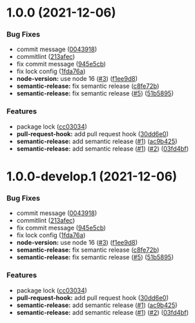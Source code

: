 # 1.0.0 (2021-12-06)


### Bug Fixes

* commit message ([0043918](https://github.com/akirilyuk/ak-throttled-queue/commit/0043918028f21da24f85d566ee1d667263afb34d))
* commitlint ([213afec](https://github.com/akirilyuk/ak-throttled-queue/commit/213afec8887cb57916c1caa0fc6d488b289a6f40))
* fix commit message ([945e5cb](https://github.com/akirilyuk/ak-throttled-queue/commit/945e5cb2301b8d4a43d806538cc9610225ae804f))
* fix lock config ([1fda76a](https://github.com/akirilyuk/ak-throttled-queue/commit/1fda76a0bac859d54c9ad6c162fcee2149c535cd))
* **node-version:** use node 16 ([#3](https://github.com/akirilyuk/ak-throttled-queue/issues/3)) ([f1ee9d8](https://github.com/akirilyuk/ak-throttled-queue/commit/f1ee9d8c2aa2934d2031ccaf20d99dcb4948fea3))
* **semantic-release:** fix semantic release ([c8fe72b](https://github.com/akirilyuk/ak-throttled-queue/commit/c8fe72bde8e7dfbfe4559d7d1efd2e79726cd0e1))
* **semantic-release:** fix semantic release ([#5](https://github.com/akirilyuk/ak-throttled-queue/issues/5)) ([51b5895](https://github.com/akirilyuk/ak-throttled-queue/commit/51b589594e9338e39f17ce1523214170ccc1fc4e))


### Features

* package lock ([cc03034](https://github.com/akirilyuk/ak-throttled-queue/commit/cc03034e41b8df5086ee4a0f63df4d88146da2f7))
* **pull-request-hook:** add pull request hook ([30dd6e0](https://github.com/akirilyuk/ak-throttled-queue/commit/30dd6e0afc410e820a6bd1cf619f997cd35dea72))
* **semantic-release:** add semantic release ([#1](https://github.com/akirilyuk/ak-throttled-queue/issues/1)) ([ac9b425](https://github.com/akirilyuk/ak-throttled-queue/commit/ac9b425f1c098eea3dbe70a6e4560ac588cd72ea))
* **semantic-release:** add semantic release ([#1](https://github.com/akirilyuk/ak-throttled-queue/issues/1)) ([#2](https://github.com/akirilyuk/ak-throttled-queue/issues/2)) ([03fd4bf](https://github.com/akirilyuk/ak-throttled-queue/commit/03fd4bf3a5c99ebd7c5d297d36d17594fbb2fcfd))

# 1.0.0-develop.1 (2021-12-06)


### Bug Fixes

* commit message ([0043918](https://github.com/akirilyuk/ak-throttled-queue/commit/0043918028f21da24f85d566ee1d667263afb34d))
* commitlint ([213afec](https://github.com/akirilyuk/ak-throttled-queue/commit/213afec8887cb57916c1caa0fc6d488b289a6f40))
* fix commit message ([945e5cb](https://github.com/akirilyuk/ak-throttled-queue/commit/945e5cb2301b8d4a43d806538cc9610225ae804f))
* fix lock config ([1fda76a](https://github.com/akirilyuk/ak-throttled-queue/commit/1fda76a0bac859d54c9ad6c162fcee2149c535cd))
* **node-version:** use node 16 ([#3](https://github.com/akirilyuk/ak-throttled-queue/issues/3)) ([f1ee9d8](https://github.com/akirilyuk/ak-throttled-queue/commit/f1ee9d8c2aa2934d2031ccaf20d99dcb4948fea3))
* **semantic-release:** fix semantic release ([c8fe72b](https://github.com/akirilyuk/ak-throttled-queue/commit/c8fe72bde8e7dfbfe4559d7d1efd2e79726cd0e1))
* **semantic-release:** fix semantic release ([#5](https://github.com/akirilyuk/ak-throttled-queue/issues/5)) ([51b5895](https://github.com/akirilyuk/ak-throttled-queue/commit/51b589594e9338e39f17ce1523214170ccc1fc4e))


### Features

* package lock ([cc03034](https://github.com/akirilyuk/ak-throttled-queue/commit/cc03034e41b8df5086ee4a0f63df4d88146da2f7))
* **pull-request-hook:** add pull request hook ([30dd6e0](https://github.com/akirilyuk/ak-throttled-queue/commit/30dd6e0afc410e820a6bd1cf619f997cd35dea72))
* **semantic-release:** add semantic release ([#1](https://github.com/akirilyuk/ak-throttled-queue/issues/1)) ([ac9b425](https://github.com/akirilyuk/ak-throttled-queue/commit/ac9b425f1c098eea3dbe70a6e4560ac588cd72ea))
* **semantic-release:** add semantic release ([#1](https://github.com/akirilyuk/ak-throttled-queue/issues/1)) ([#2](https://github.com/akirilyuk/ak-throttled-queue/issues/2)) ([03fd4bf](https://github.com/akirilyuk/ak-throttled-queue/commit/03fd4bf3a5c99ebd7c5d297d36d17594fbb2fcfd))
